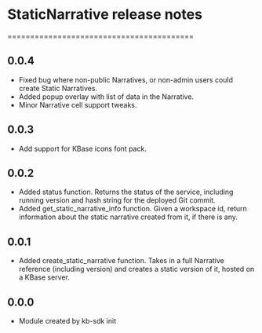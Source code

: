 # StaticNarrative release notes
=========================================

0.0.4
-----
* Fixed bug where non-public Narratives, or non-admin users could create Static Narratives.
* Added popup overlay with list of data in the Narrative.
* Minor Narrative cell support tweaks.

0.0.3
-----
* Add support for KBase icons font pack.

0.0.2
-----
* Added status function. Returns the status of the service, including running version and hash string for the deployed Git commit.
* Added get_static_narrative_info function. Given a workspace id, return information about the static narrative created from it, if there is any.

0.0.1
-----
* Added create_static_narrative function. Takes in a full Narrative reference (including version) and creates a static version of it, hosted on a KBase server.

0.0.0
-----
* Module created by kb-sdk init
